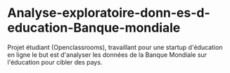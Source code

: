 # Analyse-exploratoire-donn-es-d-education-Banque-mondiale
Projet étudiant (Openclassrooms),
travaillant pour une startup d'éducation en ligne le but est d'analyser les données de la Banque Mondiale sur l'éducation pour cibler des pays.
